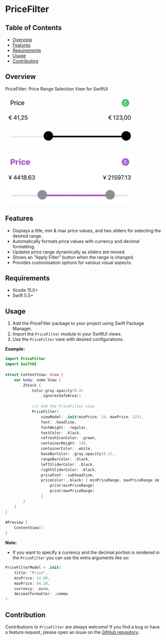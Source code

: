 # PriceFilter

## Table of Contents

- [Overview](#overview)
- [Features](#features)
- [Requirements](#requirements)
- [Usage](#usage)
- [Contributing](#contributing)

## Overview

PriceFilter: Price Range Selection View for SwiftUI

![Start](https://github.com/valdal14/PriceFilter/blob/main/Samples/IMG_0159.png?raw=true "PriceFilter example")

![Start](https://github.com/valdal14/PriceFilter/blob/main/Samples/IMG_0158.png?raw=true "PriceFilter example")

## Features

* Displays a title, min & max price values, and two sliders for selecting the desired range.
* Automatically formats price values with currency and decimal formatting.
* Updates price range dynamically as sliders are moved.
* Shows an "Apply Filter" button when the range is changed.
* Provides customisation options for various visual aspects.

## Requirements

- Xcode 15.0+
- Swift 5.5+

## Usage

1. Add the PriceFilter package to your project using Swift Package Manager.
2. Import the `PriceFilter` module in your SwiftUI views.
3. Use the `PriceFilter` view with desired configurations.

**Example:**

```swift
import PriceFilter
import SwiftUI

struct ContentView: View {
    var body: some View {
		ZStack {
			Color.gray.opacity(0.4)
				.ignoresSafeArea()
			
			/// Add the PriceFilter view
			PriceFilter(
				viewModel: .init(minPrice: 14, maxPrice: 123),
				font: .headline,
				fontWeight: .regular,
				textColor: .black,
				refreshIconColor: .green,
				containerHeight: 140,
				containerColor: .white,
				baseBarColor: .gray.opacity(0.2),
				rangeBarColor: .black,
				leftSliderColor: .black,
				rightSliderColor: .black,
				priceFont: .subheadline,
				priceColor: .black) { minPriceRange, maxPriceRange in
					print(minPriceRange)
					print(maxPriceRange)
				}
		}
    }
}

#Preview {
    ContentView()
}
```

**Note:**

* If you want to specify a currency and the decimal portion is rendered in the `PriceFilter` you can use the extra arguments like so: 

```swift
PriceFilterModel = .init(
	title: "Price",
	minPrice: 14.89,
	maxPrice: 84.20,
	currency: .euro,
	decimalFormatter: .comma
)
```


## Contribution

Contributions to `PriceFilter` are always welcome! If you find a bug or have a feature request, please open an issue on the [GitHub repository](https://github.com/valdal14/PriceFilter.git).
